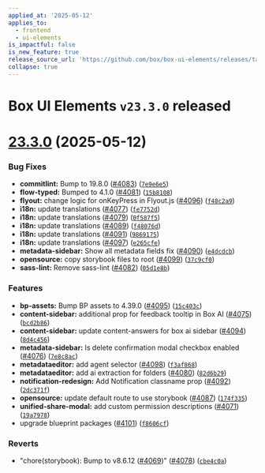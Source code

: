 ```yaml
---
applied_at: '2025-05-12'
applies_to:
  - frontend
  - ui-elements
is_impactful: false
is_new_feature: true
release_source_url: 'https://github.com/box/box-ui-elements/releases/tag/v23.3.0'
collapse: true
---
```


# Box UI Elements `v23.3.0` released

# [23.3.0][1] (2025-05-12)

### Bug Fixes

* **commitlint:** Bump to 19.8.0 ([#4083][2]) ([`7e9e6e5`][3])
* **flow-typed:** Bumped to 4.1.0 ([#4081][4]) ([`15b8108`][5])
* **flyout:** change logic for onKeyPress in Flyout.js ([#4096][6]) ([`f48c2a9`][7])
* **i18n:** update translations ([#4077][8]) ([`fe7752d`][9])
* **i18n:** update translations ([#4079][10]) ([`0f587f5`][11])
* **i18n:** update translations ([#4089][12]) ([`f48076d`][13])
* **i18n:** update translations ([#4091][14]) ([`9869175`][15])
* **i18n:** update translations ([#4097][16]) ([`e265cfe`][17])
* **metadata-sidebar:** Show all metadata fields fix ([#4090][18]) ([`e4dcdcb`][19])
* **opensource:** copy storybook files to root ([#4099][20]) ([`37c9cf0`][21])
* **sass-lint:** Remove sass-lint ([#4082][22]) ([`05d1e8b`][23])

### Features

* **bp-assets:** Bump BP assets to 4.39.0 ([#4095][24]) ([`15c403c`][25])
* **content-sidebar:** additional prop for feedback tooltip in Box AI ([#4075][26]) ([`bcd2b86`][27])
* **content-sidebar:** update content-answers for box ai sidebar ([#4094][28]) ([`8d4c456`][29])
* **metadata-sidebar:** Is delete confirmation modal checkbox enabled ([#4076][30]) ([`7e8c8ac`][31])
* **metadataeditor:** add agent selector ([#4098][32]) ([`f3af868`][33])
* **metadataeditor:** add ai extraction for folders ([#4080][34]) ([`82d6b29`][35])
* **notification-redesign:** Add Notification classname prop ([#4092][36]) ([`2dc371f`][37])
* **opensource:** update default route to use storybook ([#4087][38]) ([`174f335`][39])
* **unified-share-modal:** add custom permission descriptions ([#4071][40]) ([`19a7978`][41])
* upgrade blueprint packages ([#4101][42]) ([`f8606cf`][43])

### Reverts

* "chore(storybook): Bump to v8.6.12 ([#4069][44])" ([#4078][45]) ([`cbe4c0a`][46])

[1]: https://github.com/box/box-ui-elements/compare/v23.2.0...v23.3.0

[2]: https://github.com/box/box-ui-elements/issues/4083

[3]: https://github.com/box/box-ui-elements/commit/7e9e6e5ef30eb080313276f8549337710ecd875f

[4]: https://github.com/box/box-ui-elements/issues/4081

[5]: https://github.com/box/box-ui-elements/commit/15b81086caf692986717f34e259d745fb6c34b04

[6]: https://github.com/box/box-ui-elements/issues/4096

[7]: https://github.com/box/box-ui-elements/commit/f48c2a92d8df6d731965dfa0d60d93c05f0c8e80

[8]: https://github.com/box/box-ui-elements/issues/4077

[9]: https://github.com/box/box-ui-elements/commit/fe7752d809f4946040bf18dec4a8a980b22c908e

[10]: https://github.com/box/box-ui-elements/issues/4079

[11]: https://github.com/box/box-ui-elements/commit/0f587f522e1904b37fccf25bdfff98d1c3252aea

[12]: https://github.com/box/box-ui-elements/issues/4089

[13]: https://github.com/box/box-ui-elements/commit/f48076d2cf967283dd5c9af95540ac1743a6ab71

[14]: https://github.com/box/box-ui-elements/issues/4091

[15]: https://github.com/box/box-ui-elements/commit/986917536c15345378b64bfc9e66d47ade83b930

[16]: https://github.com/box/box-ui-elements/issues/4097

[17]: https://github.com/box/box-ui-elements/commit/e265cfef405c9644863c612a72158dac0bc2c439

[18]: https://github.com/box/box-ui-elements/issues/4090

[19]: https://github.com/box/box-ui-elements/commit/e4dcdcb1ef5b9247b69b4b0666ac68c9ad82f6b2

[20]: https://github.com/box/box-ui-elements/issues/4099

[21]: https://github.com/box/box-ui-elements/commit/37c9cf06da4d17006f053cedbef6d4fedec09ed5

[22]: https://github.com/box/box-ui-elements/issues/4082

[23]: https://github.com/box/box-ui-elements/commit/05d1e8b9f094b35dc0494c09f30777be6cd4ce2c

[24]: https://github.com/box/box-ui-elements/issues/4095

[25]: https://github.com/box/box-ui-elements/commit/15c403c402e135ff9f5f73da011633d6ac923e3d

[26]: https://github.com/box/box-ui-elements/issues/4075

[27]: https://github.com/box/box-ui-elements/commit/bcd2b8698106ab5c03dcd44be7a948ab4a5cf203

[28]: https://github.com/box/box-ui-elements/issues/4094

[29]: https://github.com/box/box-ui-elements/commit/8d4c456dae84978341c3af572c81299ead047b9b

[30]: https://github.com/box/box-ui-elements/issues/4076

[31]: https://github.com/box/box-ui-elements/commit/7e8c8ac824f53c9264e939ba396369412150e5d0

[32]: https://github.com/box/box-ui-elements/issues/4098

[33]: https://github.com/box/box-ui-elements/commit/f3af86837955e4ff7ebb0d3a938538139d9eeabf

[34]: https://github.com/box/box-ui-elements/issues/4080

[35]: https://github.com/box/box-ui-elements/commit/82d6b29c40b1c70eae027d084396600aae36fdeb

[36]: https://github.com/box/box-ui-elements/issues/4092

[37]: https://github.com/box/box-ui-elements/commit/2dc371fa6ea1a6a70dfd4f0fec05925fd581b7b3

[38]: https://github.com/box/box-ui-elements/issues/4087

[39]: https://github.com/box/box-ui-elements/commit/174f335b7bd80f1b75a03441a3e14afb50f3e82d

[40]: https://github.com/box/box-ui-elements/issues/4071

[41]: https://github.com/box/box-ui-elements/commit/19a7978121ac005cecd8643584076d4f2f1864ee

[42]: https://github.com/box/box-ui-elements/issues/4101

[43]: https://github.com/box/box-ui-elements/commit/f8606cf689b1468ebec5948e018bfa86b237705f

[44]: https://github.com/box/box-ui-elements/issues/4069

[45]: https://github.com/box/box-ui-elements/issues/4078

[46]: https://github.com/box/box-ui-elements/commit/cbe4c0a22d3526f6090d8c67bce38dcb9d5a4772
